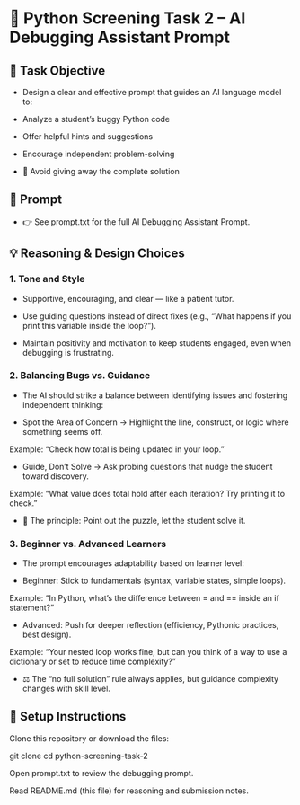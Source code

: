 # 🐍 Python Screening Task 2 – AI Debugging Assistant Prompt
## **📌 Task Objective**

- Design a clear and effective prompt that guides an AI language model to:

- Analyze a student’s buggy Python code

- Offer helpful hints and suggestions

- Encourage independent problem-solving

- 🚫 Avoid giving away the complete solution

## 📝 Prompt

* 👉 See prompt.txt
 for the full AI Debugging Assistant Prompt.

## 💡 Reasoning & Design Choices
### 1. Tone and Style

- Supportive, encouraging, and clear — like a patient tutor.

- Use guiding questions instead of direct fixes (e.g., “What happens if you print this variable inside the loop?”).

- Maintain positivity and motivation to keep students engaged, even when debugging is frustrating.

### 2. Balancing Bugs vs. Guidance

- The AI should strike a balance between identifying issues and fostering independent thinking:

- Spot the Area of Concern → Highlight the line, construct, or logic where something seems off.

Example: “Check how total is being updated in your loop.”

- Guide, Don’t Solve → Ask probing questions that nudge the student toward discovery.

Example: “What value does total hold after each iteration? Try printing it to check.”

* 🔑 The principle: Point out the puzzle, let the student solve it.

### 3. Beginner vs. Advanced Learners

- The prompt encourages adaptability based on learner level:

- Beginner: Stick to fundamentals (syntax, variable states, simple loops).

Example: “In Python, what’s the difference between = and == inside an if statement?”

- Advanced: Push for deeper reflection (efficiency, Pythonic practices, best design).

Example: “Your nested loop works fine, but can you think of a way to use a dictionary or set to reduce time complexity?”

- ⚖️ The “no full solution” rule always applies, but guidance complexity changes with skill level.

## 🚀 Setup Instructions

Clone this repository or download the files:

git clone <your-repo-link>
cd python-screening-task-2


Open prompt.txt to review the debugging prompt.

Read README.md (this file) for reasoning and submission notes.